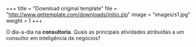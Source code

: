 +++
title = "Download original template"
file = "http://www.gettemplate.com/downloads/initio.zip"
image = "images/s1.jpg"
weight = 1
+++

O dia-a-dia na **consultoria**. Quais as principais atividades atribuídas a um consultor em inteligência de negócios?
